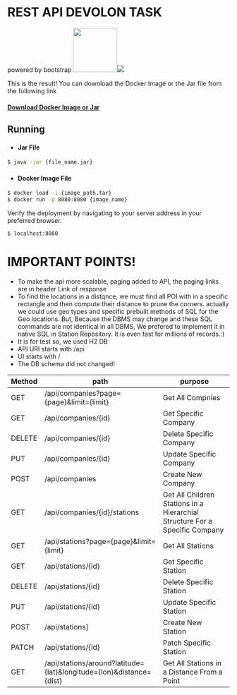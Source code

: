# REST API DEVOLON TASK
powered by bootstrap
[<img src="[https://your-image-url.type](https://user-images.githubusercontent.com/33158051/103466606-760a4000-4d14-11eb-9941-2f3d00371471.png)" width="100" height="100">](https://spring.io/)[![](https://avatars0.githubusercontent.com/u/5429470?s=200&v=4)](https://docker.com)

This is the result!
You can download the Docker Image or the Jar file from the following link
#### [Download Docker Image or Jar](https://github.com/simsinak/Rest_API_for_the_electric_vehicle_charging_station_management_system/releases)

## Running
- #### Jar File
```sh
$ java -jar {file_name.jar}
```
 - #### Docker Image File
```sh
$ docker load -i {image_path.tar}
$ docker run -p 8080:8080 {image_name}
```
Verify the deployment by navigating to your server address in your preferred browser.
```sh
$ localhost:8080
```
# IMPORTANT POINTS!

  - To make the api more scalable, paging added to API, the paging links are in header Link of response
  - To find the locations in a distqnce, we must find all POI with in a specific rectangle and then compute their distance to prune the corners. actually we could use geo types and specific prebuilt methods of SQL for the Geo locations. But, Because the DBMS may change and these SQL commands are not identical in all DBMS, We prefered to implement it in native SQL in Station Repository. It is even fast for millions of records.:)
  - It is for test so, we used H2 DB
  - API URI starts with /api
  - UI starts with /
  - The DB schema did not changed!
  
 | Method | path | purpose|
| ------ | ------ |------|
| GET | /api/companies?page={page}&limit={limit} | Get All Compnies|
| GET | /api/companies/{id} | Get Specific Company |
| DELETE | /api/companies/{id} | Delete Specific Company
| PUT | /api/companies/{id} | Update Specific Company
| POST | /api/companies | Create New Company
| GET | /api/companies/{id}/stations | Get All Children Stations in a Hierarchial Structure For a Specific Company
| GET | /api/stations?page={page}&limit={limit} | Get All Stations
| GET | /api/stations/{id} | Get Specific Station |
| DELETE | /api/stations/{id} | Delete Specific Station
| PUT | /api/stations/{id} | Update Specific Station
| POST | /api/stations] | Create New Station
| PATCH |  /api/stations/{id} | Patch Specific Station
| GET | /api/stations/around?latitude={lat}&longitude={lon}&distance={dist} | Get All Stations in a Distance From a Point

